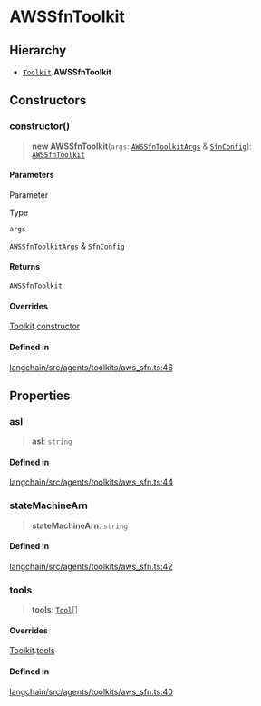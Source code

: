 AWSSfnToolkit
=============

Hierarchy[​](#hierarchy "Direct link to Hierarchy")
---------------------------------------------------

*   [`Toolkit`](/docs/api/agents/classes/Toolkit).**AWSSfnToolkit**

Constructors[​](#constructors "Direct link to Constructors")
------------------------------------------------------------

### constructor()[​](#constructor "Direct link to constructor()")

> **new AWSSfnToolkit**(`args`: [`AWSSfnToolkitArgs`](/docs/api/agents_toolkits_aws_sfn/interfaces/AWSSfnToolkitArgs) & [`SfnConfig`](/docs/api/tools_aws_sfn/interfaces/SfnConfig)): [`AWSSfnToolkit`](/docs/api/agents_toolkits_aws_sfn/classes/AWSSfnToolkit)

#### Parameters[​](#parameters "Direct link to Parameters")

Parameter

Type

`args`

[`AWSSfnToolkitArgs`](/docs/api/agents_toolkits_aws_sfn/interfaces/AWSSfnToolkitArgs) & [`SfnConfig`](/docs/api/tools_aws_sfn/interfaces/SfnConfig)

#### Returns[​](#returns "Direct link to Returns")

[`AWSSfnToolkit`](/docs/api/agents_toolkits_aws_sfn/classes/AWSSfnToolkit)

#### Overrides[​](#overrides "Direct link to Overrides")

[Toolkit](/docs/api/agents/classes/Toolkit).[constructor](/docs/api/agents/classes/Toolkit#constructor)

#### Defined in[​](#defined-in "Direct link to Defined in")

[langchain/src/agents/toolkits/aws\_sfn.ts:46](https://github.com/hwchase17/langchainjs/blob/46e1734/langchain/src/agents/toolkits/aws_sfn.ts#L46)

Properties[​](#properties "Direct link to Properties")
------------------------------------------------------

### asl[​](#asl "Direct link to asl")

> **asl**: `string`

#### Defined in[​](#defined-in-1 "Direct link to Defined in")

[langchain/src/agents/toolkits/aws\_sfn.ts:44](https://github.com/hwchase17/langchainjs/blob/46e1734/langchain/src/agents/toolkits/aws_sfn.ts#L44)

### stateMachineArn[​](#statemachinearn "Direct link to stateMachineArn")

> **stateMachineArn**: `string`

#### Defined in[​](#defined-in-2 "Direct link to Defined in")

[langchain/src/agents/toolkits/aws\_sfn.ts:42](https://github.com/hwchase17/langchainjs/blob/46e1734/langchain/src/agents/toolkits/aws_sfn.ts#L42)

### tools[​](#tools "Direct link to tools")

> **tools**: [`Tool`](/docs/api/tools/classes/Tool)\[\]

#### Overrides[​](#overrides-1 "Direct link to Overrides")

[Toolkit](/docs/api/agents/classes/Toolkit).[tools](/docs/api/agents/classes/Toolkit#tools)

#### Defined in[​](#defined-in-3 "Direct link to Defined in")

[langchain/src/agents/toolkits/aws\_sfn.ts:40](https://github.com/hwchase17/langchainjs/blob/46e1734/langchain/src/agents/toolkits/aws_sfn.ts#L40)
